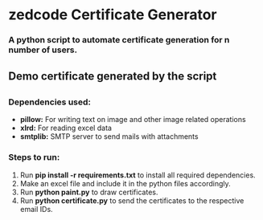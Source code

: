 # zedcode Certificate Generator

<h3>A python script to automate certificate generation for n number of users.<h3>
  
 <h2>Demo certificate generated by the script<h2>
 
 

### Dependencies used:

* **pillow:** For writing text on image and other image related operations
* **xlrd:** For reading excel data
* **smtplib:** SMTP server to send mails with attachments

### Steps to run:

1. Run **pip install -r requirements.txt** to install all required dependencies.
2. Make an excel file and include it in the python files accordingly.
3. Run **python paint.py** to draw certificates.
4. Run **python certificate.py** to send the certificates to the respective email IDs.

